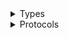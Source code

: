 <details>
<summary>Types</summary>

  - [KinesisAnalyticsClient](/aws-sdk-swift/reference/0.x/AWSKinesisAnalytics/KinesisAnalyticsClient)
  - [KinesisAnalyticsClient.KinesisAnalyticsClientConfiguration](/aws-sdk-swift/reference/0.x/AWSKinesisAnalytics/KinesisAnalyticsClient.KinesisAnalyticsClientConfiguration)
  - [KinesisAnalyticsClientLogHandlerFactory](/aws-sdk-swift/reference/0.x/AWSKinesisAnalytics/KinesisAnalyticsClientLogHandlerFactory)
  - [KinesisAnalyticsClientTypes](/aws-sdk-swift/reference/0.x/AWSKinesisAnalytics/KinesisAnalyticsClientTypes)

</details>

<details>
<summary>Protocols</summary>

  - [KinesisAnalyticsClientProtocol](/aws-sdk-swift/reference/0.x/AWSKinesisAnalytics/KinesisAnalyticsClientProtocol)

</details>

